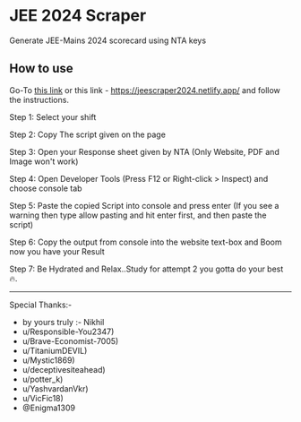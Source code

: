 # JEE 2024 Scraper

Generate JEE-Mains 2024 scorecard using NTA keys

## How to use

Go-To [this link](https://jeescraper2024.netlify.app/) or this link - https://jeescraper2024.netlify.app/ and follow the instructions.

Step 1: Select your shift

Step 2: Copy The script given on the page

Step 3: Open your Response sheet given by NTA (Only Website, PDF and Image won't work)

Step 4: Open Developer Tools (Press F12 or Right-click > Inspect) and choose console tab

Step 5: Paste the copied Script into console and press enter (If you see a warning then type allow pasting and hit enter first, and then paste the script)

Step 6: Copy the output from console into the website text-box and Boom now you have your Result

Step 7: Be Hydrated and Relax..Study for attempt 2 you gotta do your best 🔥.

---

Special Thanks:- 
- by yours truly :- Nikhil
- u/Responsible-You2347)
- u/Brave-Economist-7005)
- u/TitaniumDEVIL)
- u/Mystic1869)
- u/deceptivesiteahead)
- u/potter_k)
- u/YashvardanVkr)
- u/VicFic18)
- @Enigma1309
